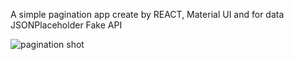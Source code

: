 A simple pagination app create by REACT, Material UI and for data JSONPlaceholder Fake API

![pagination shot](https://github.com/fariidlotfi/pagination-simple-app/assets/138003177/c64823fb-f710-411f-916b-c34d2c7e3347)
